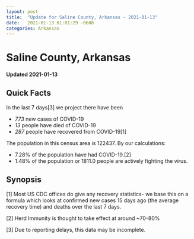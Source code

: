 ```yaml
---
layout: post
title:  "Update for Saline County, Arkansas - 2021-01-13"
date:   2021-01-13 01:01:29 -0600
categories: Arkansas
---
```


# Saline County, Arkansas
#### Updated 2021-01-13

## Quick Facts

In the last 7 days[3] we project there have been
- *773* new cases of COVID-19
- *13* people have died of COVID-19
- *287* people have recovered from COVID-19[1]

The population in this census area is 122437. By our calculations:
- 7.28% of the population have had COVID-19.[2]
- 1.48% of the population or 1811.0 people are actively fighting the virus.

## Synopsis




[1] Most US CDC offices do give any recovery statistics- we base this on a formula which looks at confirmed new cases
15 days ago (the average recovery time) and deaths over the last 7 days.

[2] Herd Immunity is thought to take effect at around ~70-80%

[3] Due to reporting delays, this data may be incomplete.
 
    